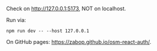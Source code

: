 Check on http://127.0.0.1:5173, NOT on localhost.

Run via:

    npm run dev -- --host 127.0.0.1

On GitHub pages: https://zabop.github.io/osm-react-auth/.

